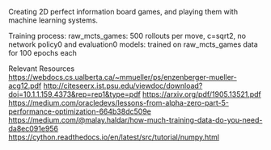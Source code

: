 Creating 2D perfect information board games, and playing them with machine learning systems.

Training process:
raw_mcts_games: 500 rollouts per move, c=sqrt2, no network
policy0 and evaluation0 models: trained on raw_mcts_games data for 100 epochs each

Relevant Resources
https://webdocs.cs.ualberta.ca/~mmueller/ps/enzenberger-mueller-acg12.pdf
http://citeseerx.ist.psu.edu/viewdoc/download?doi=10.1.1.159.4373&rep=rep1&type=pdf
https://arxiv.org/pdf/1905.13521.pdf
https://medium.com/oracledevs/lessons-from-alpha-zero-part-5-performance-optimization-664b38dc509e
https://medium.com/@malay.haldar/how-much-training-data-do-you-need-da8ec091e956
https://cython.readthedocs.io/en/latest/src/tutorial/numpy.html